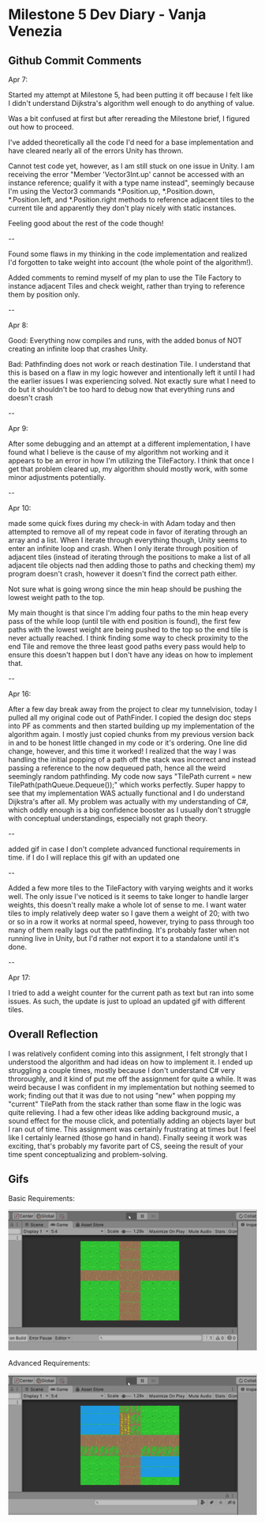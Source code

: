 # Milestone 5 Dev Diary - Vanja Venezia #

## Github Commit Comments ##

Apr 7:

Started my attempt at Milestone 5, had been putting it off because I felt like I didn't understand Dijkstra's algorithm well enough to do anything of value.

Was a bit confused at first but after rereading the Milestone brief, I figured out how to proceed.

I've added theoretically all the code I'd need for a base implementation and have cleared nearly all of the errors Unity has thrown.

Cannot test code yet, however, as I am still stuck on one issue in Unity. I am receiving the error "Member 'Vector3Int.up' cannot be accessed with an instance reference; qualify it with a type name instead", seemingly because I'm using the Vector3 commands *.Position.up, *.Position.down, *.Position.left, and *.Position.right methods to reference adjacent tiles to the current tile and apparently they don't play nicely with static instances.

Feeling good about the rest of the code though!

--

Found some flaws in my thinking in the code implementation and realized I'd forgotten to take weight into account (the whole point of the algorithm!).

Added comments to remind myself of my plan to use the Tile Factory to instance adjacent Tiles and check weight, rather than trying to reference them by position only.

--

Apr 8:

Good: Everything now compiles and runs, with the added bonus of NOT creating an infinite loop that crashes Unity.

Bad: Pathfinding does not work or reach destination Tile. I understand that this is based on a flaw in my logic however and intentionally left it until I had the earlier issues I was experiencing solved. Not exactly sure what I need to do but it shouldn't be too hard to debug now that everything runs and doesn't crash

--

Apr 9:

After some debugging and an attempt at a different implementation, I have found what I believe is the cause of my algorithm not working and it appears to be an error in how I'm utilizing the TileFactory. I think that once I get that problem cleared up, my algorithm should mostly work, with some minor adjustments potentially.

--

Apr 10:

made some quick fixes during my check-in with Adam today and then attempted to remove all of my repeat code in favor of iterating through an array and a list. When I iterate through everything though, Unity seems to enter an infinite loop and crash. When I only iterate through position of adjacent tiles (instead of iterating through the positions to make a list of all adjacent tile objects nad then adding those to paths and checking them) my program doesn't crash, however it doesn't find the correct path either.

Not sure what is going wrong since the min heap should be pushing the lowest weight path to the top.

My main thought is that since I'm adding four paths to the min heap every pass of the while loop (until tile with end position is found), the first few paths with the lowest weight are being pushed to the top so the end tile is never actually reached. I think finding some way to check proximity to the end Tile and remove the three least good paths every pass would help to ensure this doesn't happen but I don't have any ideas on how to implement that.

--

Apr 16:

After a few day break away from the project to clear my tunnelvision, today I pulled all my original code out of PathFinder. I copied the design doc steps into PF as comments and then started building up my implementation of the algorithm again. I mostly just copied chunks from my previous version back in and to be honest little changed in my code or it's ordering. One line did change, however, and this time it worked! I realized that the way I was handling the initial popping of a path off the stack was incorrect and instead passing a reference to the now dequeued path, hence all the weird seemingly random pathfinding. My code now says "TilePath current = new TilePath(pathQueue.Dequeue());" which works perfectly. Super happy to see that my implementation WAS actually functional and I do understand Dijkstra's after all. My problem was actually with my understanding of C#, which oddly enough is a big confidence booster as I usually don't struggle with conceptual understandings, especially not graph theory.

--

added gif in case I don't complete advanced functional requirements in time. if I do I will replace this gif with an updated one

--

Added a few more tiles to the TileFactory with varying weights and it works well. The only issue I've noticed is it seems to take longer to handle larger weights, this doesn't really make a whole lot of sense to me. I want water tiles to imply relatively deep water so I gave them a weight of 20; with two or so in a row it works at normal speed, however, trying to pass through too many of them really lags out the pathfinding. It's probably faster when not running live in Unity, but I'd rather not export it to a standalone until it's done.

--

Apr 17:

I tried to add a weight counter for the current path as text but ran into some issues. As such, the update is just to upload an updated gif with different tiles.

## Overall Reflection ##

I was relatively confident coming into this assignment, I felt strongly that I understood the algorithm and had ideas on how to implement it. I ended up struggling a couple times, mostly because I don't understand C# very throroughly, and it kind of put me off the assignment for quite a while. It was weird because I was confident in my implementation but nothing seemed to work; finding out that it was due to not using "new" when popping my "current" TilePath from the stack rather than some flaw in the logic was quite relieving. I had a few other ideas like adding background music, a sound effect for the mouse click, and potentially adding an objects layer but I ran out of time. This assignment was certainly frustrating at times but I feel like I certainly learned (those go hand in hand). Finally seeing it work was exciting, that's probably my favorite part of CS, seeing the result of your time spent conceptualizing and problem-solving.

## Gifs ##

Basic Requirements:

![game demo gif](cs211m5.gif)

Advanced Requirements:

![game demo gif](cs211m5-2.gif)